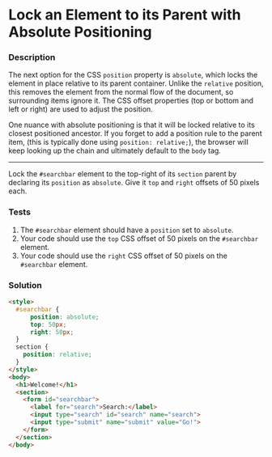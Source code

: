 # Lock an Element to its Parent with Absolute Positioning

### Description

The next option for the CSS `position` property is `absolute`, which locks the element in place relative to its parent container. Unlike the `relative` position, this removes the element from the normal flow of the document, so surrounding items ignore it. The CSS offset properties (top or bottom and left or right) are used to adjust the position.

One nuance with absolute positioning is that it will be locked relative to its closest positioned ancestor. If you forget to add a position rule to the parent item, (this is typically done using `position: relative;`), the browser will keep looking up the chain and ultimately default to the `body` tag.

---

Lock the `#searchbar` element to the top-right of its `section` parent by declaring its `position` as `absolute`. Give it `top` and `right` offsets of 50 pixels each.

### Tests

1. The `#searchbar` element should have a `position` set to `absolute`.
2. Your code should use the `top` CSS offset of 50 pixels on the `#searchbar` element.
3. Your code should use the `right` CSS offset of 50 pixels on the `#searchbar` element.

### Solution

```html
<style>
  #searchbar {
      position: absolute;
      top: 50px;
      right: 50px;
  }
  section {
    position: relative;
  }
</style>
<body>
  <h1>Welcome!</h1>
  <section>
    <form id="searchbar">
      <label for="search">Search:</label>
      <input type="search" id="search" name="search">
      <input type="submit" name="submit" value="Go!">
    </form>
  </section>
</body>
```